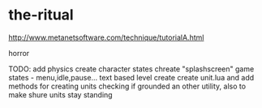the-ritual
==========
http://www.metanetsoftware.com/technique/tutorialA.html

horror

TODO:
    add physics
    create character states
    chreate "splashscreen"
    game states - menu,idle,pause...
    text based level create
    create unit.lua and add methods for creating units checking if grounded an other utility, also to make shure units stay standing
